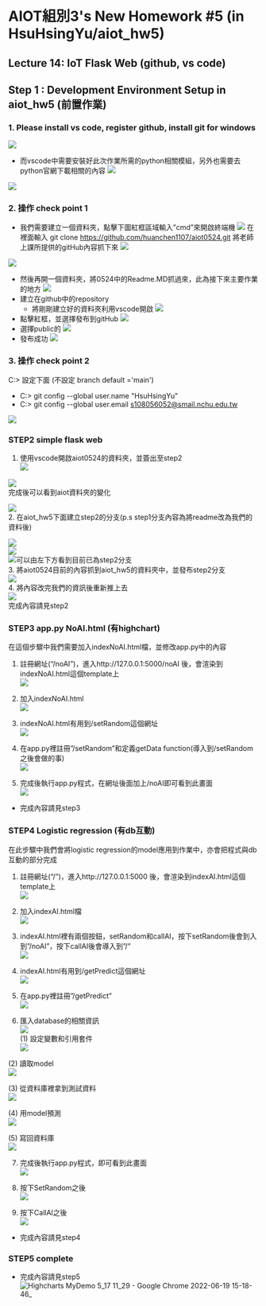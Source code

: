 # AIOT組別3's New Homework #5 (in HsuHsingYu/aiot_hw5)

## Lecture 14: IoT Flask Web (github, vs code)

## Step 1 : Development Environment Setup in aiot_hw5 (前置作業)
### 1. Please install vs code, register github, install git for windows
![](picture/pic1.png) 
* 而vscode中需要安裝好此次作業所需的python相關模組，另外也需要去python官網下載相關的內容
![](picture/python.png)

![](picture/官網python.png)
### 2. 操作 check point 1
*  我們需要建立一個資料夾，點擊下圖紅框區域輸入”cmd”來開啟終端機
![](picture/pic2.png)
在裡面輸入 git clone https://github.com/huanchen1107/aiot0524.git
將老師上課所提供的gitHub內容抓下來
![](picture/pic3.png)

![](picture/pic4.png)
* 然後再開一個資料夾，將0524中的Readme.MD抓過來，此為接下來主要作業的地方
![](picture/pic5.png)
* 建立在github中的repository
  * 將剛剛建立好的資料夾利用vscode開啟
![](picture/pic6.png)
* 點擊紅框，並選擇發布到gitHub
![](picture/pic7.png)
* 選擇public的
![](picture/pic8.png)
* 發布成功
![](picture/pic9.png)

### 3. 操作 check point 2
C:> 設定下面 (不設定 branch default ='main')
   * C:> git config --global user.name "HsuHsingYu"
   * C:> git config --global user.email s108056052@smail.nchu.edu.tw

![](picture/check_point_2.png)  

### STEP2 simple flask web
1. 使用vscode開啟aiot0524的資料夾，並簽出至step2  
![](picture/pic10.png)

![](picture/pic11.png)  
完成後可以看到aiot資料夾的變化  

![](picture/pic12.png)  
2. 在aiot_hw5下面建立step2的分支(p.s step1分支內容為將readme改為我們的資料後)  

![](picture/pic13.png)  
![](picture/pic14.png)  
![](picture/pic15.png)可以由左下方看到目前已為step2分支  
3. 將aiot0524目前的內容抓到aiot_hw5的資料夾中，並發布step2分支  
![](picture/pic16.png)  
4. 將內容改完我們的資訊後重新推上去  
![](picture/pic17.png)  
完成內容請見step2
### STEP3 app.py NoAI.html (有highchart)
在這個步驟中我們需要加入indexNoAI.html檔，並修改app.py中的內容  
1. 註冊網址(“/noAI”)，進入http://127.0.0.1:5000/noAI 後，會渲染到indexNoAI.html這個template上  
![](picture/pic18.png)  
2. 加入indexNoAI.html  
![](picture/pic19.png)  

3. indexNoAI.html有用到/setRandom這個網址  
![](picture/pic20.png)

4. 在app.py裡註冊”/setRandom”和定義getData function(導入到/setRandom之後會做的事)  
![](picture/pic21.png)  

5. 完成後執行app.py程式，在網址後面加上/noAI即可看到此畫面  
![](picture/pic22.png)

* 完成內容請見step3
### STEP4 Logistic regression (有db互動)
在此步驟中我們會將logistic regression的model應用到作業中，亦會把程式與db互動的部分完成  
1. 註冊網址(“/”)，進入http://127.0.0.1:5000 後，會渲染到indexAI.html這個template上  
![](picture/pic23.png)  

2. 加入indexAI.html檔  
![](picture/pic24.png)

3. indexAI.html裡有兩個按鈕，setRandom和callAI，按下setRandom後會到入到”/noAI”，按下callAI後會導入到”/”  
![](picture/pic25.png)  

4. indexAI.html有用到/getPredict這個網址  
 ![](picture/pic26.png) 

5. 在app.py裡註冊”/getPredict”  
![](picture/pic27.png)  

6. 匯入database的相關資訊  
 ![](picture/db.png)  
  (1) 設定變數和引用套件  
  ![](picture/6-1.png)  

  (2) 讀取model  
  ![](picture/6-2.png)  

  (3) 從資料庫裡拿到測試資料  
  ![](picture/6-3.png)  

  (4) 用model預測  
  ![](picture/6-4.png)  

  (5) 寫回資料庫  
  ![](picture/6-5.png)  

7. 完成後執行app.py程式，即可看到此畫面  
![](picture/6-7.png)  

8. 按下SetRandom之後  
![](picture/6-8.png)  

9. 按下CallAI之後  
![](picture/6-9.png)  

* 完成內容請見step4
### STEP5 complete
* 完成內容請見step5
![Highcharts MyDemo 5_17 11_29 - Google Chrome 2022-06-19 15-18-46_](https://user-images.githubusercontent.com/92151140/174470414-6b82ad08-26f5-497d-87ad-d230c793f0c9.gif)



